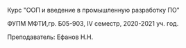Курс "ООП и введение в промышленную разработку ПО"

ФУПМ МФТИ,гр. Б05-903, IV семестр, 2020-2021 уч. год.

Преподаватель: Ефанов Н.Н.
